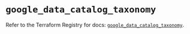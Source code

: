 # `google_data_catalog_taxonomy`

Refer to the Terraform Registry for docs: [`google_data_catalog_taxonomy`](https://registry.terraform.io/providers/hashicorp/google/6.3.0/docs/resources/data_catalog_taxonomy).
